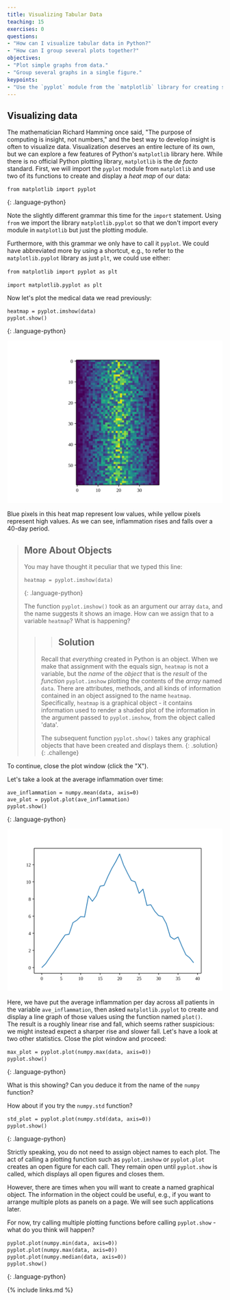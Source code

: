 ```yaml
---
title: Visualizing Tabular Data
teaching: 15
exercises: 0
questions:
- "How can I visualize tabular data in Python?"
- "How can I group several plots together?"
objectives:
- "Plot simple graphs from data."
- "Group several graphs in a single figure."
keypoints:
- "Use the `pyplot` module from the `matplotlib` library for creating simple visualizations."
---
```


## Visualizing data
The mathematician Richard Hamming once said, "The purpose of computing is insight, not numbers," and
the best way to develop insight is often to visualize data.  Visualization deserves an entire
lecture of its own, but we can explore a few features of Python's `matplotlib` library here.  While
there is no official Python plotting library, `matplotlib` is the _de facto_ standard.  First, we will
import the `pyplot` module from `matplotlib` and use two of its functions to create and display a
_heat map_ of our data:

~~~
from matplotlib import pyplot
~~~
{: .language-python}

Note the slightly different grammar this time for the `import` statement. 
Using `from` we import the library `matplotlib.pyplot` so that we don't import every module in `matplotlib` but just the plotting module.

Furthermore, with this grammar we only have to call it `pyplot`. 
We could have abbreviated more by using a shortcut, e.g., to refer to the `matplotlib.pyplot` library as just `plt`, we could use either: 

`from matplotlib import pyplot as plt`

`import matplotlib.pyplot as plt`

Now let's plot the medical data we read previously:

~~~
heatmap = pyplot.imshow(data)
pyplot.show()
~~~
{: .language-python}

![Heatmap of the Data](../fig/inflammation-01-imshow.svg)

Blue pixels in this heat map represent low values, while yellow pixels represent high values.  As we
can see, inflammation rises and falls over a 40-day period.  

> ## More About Objects
>
> You may have thought it peculiar that we typed this line:
> ~~~
> heatmap = pyplot.imshow(data)
> ~~~
> {: .language-python}  
> 
> The function `pyplot.imshow()` took as an argument our array `data`, and the name suggests it 
> shows an image. How can we assign that to a variable `heatmap`? What is happening?
> 
> > > ## Solution
> > Recall that _everything_ created in Python is an object. 
> > When we make that assignment with the equals sign, `heatmap` is not a variable, 
> > but the _name_ of the _object_ that is the _result_ of the _function_ `pyplot.imshow` 
> > plotting the contents of the _array_ named `data`.
> > There are attributes, methods, and all kinds of information contained in an object assigned to the name `heatmap`.
> > Specifically, `heatmap` is a graphical object - it contains information used to render a shaded plot of the
> > information in the argument passed to `pyplot.imshow`, from the object called 'data'.
> > 
> > The subsequent function `pyplot.show()` takes any graphical objects that have been created and displays them. 
> {: .solution}
{: .challenge}

To continue, close the plot window (click the "X").

Let's take a look at the average inflammation over time:

~~~
ave_inflammation = numpy.mean(data, axis=0)
ave_plot = pyplot.plot(ave_inflammation)
pyplot.show()
~~~
{: .language-python}

![Average Inflammation Over Time](../fig/inflammation-01-average.svg)

Here, we have put the average inflammation per day across all patients in the variable `ave_inflammation`, then
asked `matplotlib.pyplot` to create and display a line graph of those values using the function named `plot()`.  
The result is a roughly linear rise and fall, 
which seems rather suspicious: we might instead expect a sharper rise and slower
fall.  Let's have a look at two other statistics. Close the plot window and proceed:

~~~
max_plot = pyplot.plot(numpy.max(data, axis=0))
pyplot.show()
~~~
{: .language-python}

What is this showing?  Can you deduce it from the name of the `numpy` function? 

How about if you try the `numpy.std` function?

~~~
std_plot = pyplot.plot(numpy.std(data, axis=0))
pyplot.show()
~~~
{: .language-python}

Strictly speaking, you do not need to assign object names to each plot. 
The act of calling a plotting function such as `pyplot.imshow` or `pyplot.plot` creates an 
open figure for each call. They remain open until `pyplot.show` is called, which displays 
all open figures and closes them.

However, there are times when you will want to create a named graphical object.
The information in the object could be useful, 
e.g., if you want to arrange multiple plots as panels on a page. 
We will see such applications later.

For now, try calling multiple plotting functions before calling `pyplot.show` - what
do you think will happen?

~~~
pyplot.plot(numpy.min(data, axis=0))
pyplot.plot(numpy.max(data, axis=0))
pyplot.plot(numpy.median(data, axis=0))
pyplot.show()
~~~
{: .language-python}

{% include links.md %}
